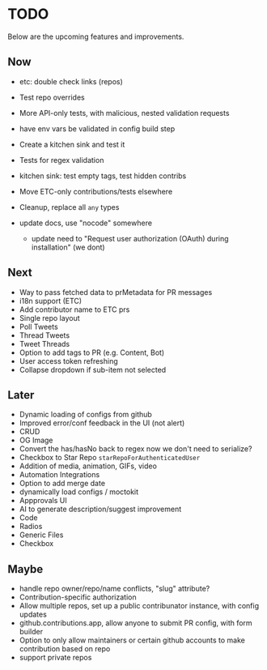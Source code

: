# TODO

Below are the upcoming features and improvements.

## Now

- etc: double check links (repos)

- Test repo overrides
- More API-only tests, with malicious, nested validation requests
- have env vars be validated in config build step
- Create a kitchen sink and test it
- Tests for regex validation
- kitchen sink: test empty tags, test hidden contribs
- Move ETC-only contributions/tests elsewhere
- Cleanup, replace all `any` types
- update docs, use "nocode" somewhere
  - update need to "Request user authorization (OAuth) during installation" (we dont)

## Next

- Way to pass fetched data to prMetadata for PR messages
- i18n support (ETC)
- Add contributor name to ETC prs
- Single repo layout
- Poll Tweets
- Thread Tweets
- Tweet Threads
- Option to add tags to PR (e.g. Content, Bot)
- User access token refreshing
- Collapse dropdown if sub-item not selected

## Later

- Dynamic loading of configs from github
- Improved error/conf feedback in the UI (not alert)
- CRUD
- OG Image
- Convert the has/hasNo back to regex now we don't need to serialize?
- Checkbox to Star Repo `starRepoForAuthenticatedUser`
- Addition of media, animation, GIFs, video
- Automation Integrations
- Option to add merge date
- dynamically load configs / moctokit
- Appprovals UI
- AI to generate description/suggest improvement
- Code
- Radios
- Generic Files
- Checkbox

## Maybe

- handle repo owner/repo/name conflicts, "slug" attribute?
- Contribution-specific authorization
- Allow multiple repos, set up a public contribunator instance, with config updates
- github.contributions.app, allow anyone to submit PR config, with form builder
- Option to only allow maintainers or certain github accounts to make contribution based on repo
- support private repos

